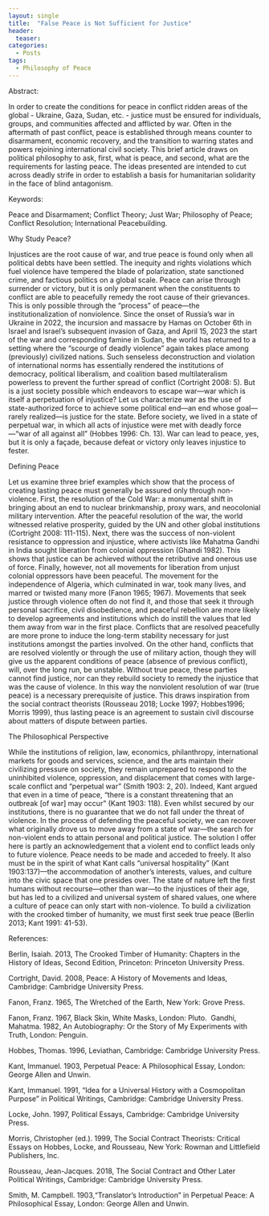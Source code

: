 ```yaml
---
layout: single
title:  "False Peace is Not Sufficient for Justice"
header:
  teaser: 
categories: 
  - Posts
tags:
  - Philosophy of Peace
---
```


Abstract:

In order to create the conditions for peace in conflict ridden areas of the global - Ukraine, Gaza, Sudan, etc. - justice must be ensured for individuals, groups, and communities affected and afflicted by war. Often in the aftermath of past conflict, peace is established through means counter to disarmament, economic recovery, and the transition to warring states and powers rejoining international civil society. This brief article draws on political philosophy to ask, first, what is peace, and second, what are the requirements for lasting peace. The ideas presented are intended to cut across deadly strife in order to establish a basis for humanitarian solidarity in the face of blind antagonism.

Keywords:

Peace and Disarmament; Conflict Theory; Just War; Philosophy of Peace; Conflict Resolution; International Peacebuilding.  

Why Study Peace?

Injustices are the root cause of war, and true peace is found only when all political debts have been settled. The inequity and rights violations which fuel violence have tempered the blade of polarization, state sanctioned crime, and factious politics on a global scale. Peace can arise through surrender or victory, but it is only permanent when the constituents to conflict are able to peacefully remedy the root cause of their grievances. This is only possible through the “process” of peace—the institutionalization of nonviolence.
	Since the onset of Russia’s war in Ukraine in 2022, the incursion and massacre by Hamas on October 6th in Israel and Israel’s subsequent invasion of Gaza, and April 15, 2023 the start of the war and corresponding famine in Sudan, the world has returned to a setting where the “scourge of deadly violence” again takes place among (previously) civilized nations. Such senseless deconstruction and violation of international norms has essentially rendered the institutions of democracy, political liberalism, and coalition based multilateralism powerless to prevent the further spread of conflict (Cortright 2008: 5). But is a just society possible which endeavors to escape war—war which is itself a perpetuation of injustice? Let us characterize war as the use of state-authorized force to achieve some political end—an end whose goal—rarely realized—is justice for the state. Before society, we lived in a state of perpetual war, in which all acts of injustice were met with deadly force—“war of all against all” (Hobbes 1996: Ch. 13). War can lead to peace, yes, but it is only a façade, because defeat or victory only leaves injustice to fester. 
	
Defining Peace

Let us examine three brief examples which show that the process of creating lasting peace must generally be assured only through non-violence. First, the resolution of the Cold War: a monumental shift in bringing about an end to nuclear brinkmanship, proxy wars, and neocolonial military intervention. After the peaceful resolution of the war, the world witnessed relative prosperity, guided by the UN and other global institutions (Cortright 2008: 111-115). Next, there was the success of non-violent resistance to oppression and injustice, where activists like Mahatma Gandhi in India sought liberation from colonial oppression (Ghandi 1982). This shows that justice can be achieved without the retributive and onerous use of force. Finally, however, not all movements for liberation from unjust colonial oppressors have been peaceful. The movement for the independence of Algeria, which culminated in war, took many lives, and marred or twisted many more (Fanon 1965; 1967). Movements that seek justice through violence often do not find it, and those that seek it through personal sacrifice, civil disobedience, and peaceful rebellion are more likely to develop agreements and institutions which do instill the values that led them away from war in the first place. 
	Conflicts that are resolved peacefully are more prone to induce the long-term stability necessary for just institutions amongst the parties involved. On the other hand, conflicts that are resolved violently or through the use of military action, though they will give us the apparent conditions of peace (absence of previous conflict), will, over the long run, be unstable. Without true peace, these parties cannot find justice, nor can they rebuild society to remedy the injustice that was the cause of violence. In this way the nonviolent resolution of war (true peace) is a necessary prerequisite of justice. This draws inspiration from the social contract theorists (Rousseau 2018; Locke 1997; Hobbes1996; Morris 1999), thus lasting peace is an agreement to sustain civil discourse about matters of dispute between parties.

The Philosophical Perspective

While the institutions of religion, law, economics, philanthropy, international markets for goods and services, science, and the arts maintain their civilizing pressure on society, they remain unprepared to respond to the uninhibited violence, oppression, and displacement that comes with large-scale conflict and “perpetual war” (Smith 1903: 2, 20). Indeed, Kant argued that even in a time of peace, “there is a constant threatening that an outbreak [of war] may occur” (Kant 1903: 118). Even whilst secured by our institutions, there is no guarantee that we do not fall under the threat of violence.
	In the process of defending the peaceful society, we can recover what originally drove us to move away from a state of war—the search for non-violent ends to attain personal and political justice. The solution I offer here is partly an acknowledgement that a violent end to conflict leads only to future violence. Peace needs to be made and acceded to freely. It also must be in the spirit of what Kant calls “universal hospitality” (Kant 1903:137)—the accommodation of another’s interests, values, and culture into the civic space that one presides over. The state of nature left the first humans without recourse—other than war—to the injustices of their age, but has led to a civilized and universal system of shared values, one where a culture of peace can only start with non-violence. To build a civilization with the crooked timber of humanity, we must first seek true peace (Berlin 2013; Kant 1991: 41-53).

References:

Berlin, Isaiah. 2013, The Crooked Timber of Humanity: Chapters in the History of Ideas, Second Edition, Princeton: Princeton University Press.

Cortright, David. 2008, Peace: A History of Movements and Ideas, Cambridge: Cambridge University Press. 

Fanon, Franz. 1965, The Wretched of the Earth, New York: Grove Press.

Fanon, Franz. 1967, Black Skin, White Masks, London: Pluto. 
Gandhi, Mahatma. 1982, An Autobiography: Or the Story of My Experiments with Truth, London: Penguin.

Hobbes, Thomas. 1996, Leviathan, Cambridge: Cambridge University Press.

Kant, Immanuel. 1903, Perpetual Peace: A Philosophical Essay, London: George Allen and Unwin.

Kant, Immanuel. 1991, “Idea for a Universal History with a Cosmopolitan Purpose” in Political Writings, Cambridge: Cambridge University Press.

Locke, John. 1997, Political Essays, Cambridge: Cambridge University Press.

Morris, Christopher (ed.). 1999, The Social Contract Theorists: Critical Essays on Hobbes, Locke, and Rousseau, New York: Rowman and Littlefield Publishers, Inc.

Rousseau, Jean-Jacques. 2018, The Social Contract and Other Later Political Writings, Cambridge: Cambridge University Press.

Smith, M. Campbell. 1903,“Translator’s Introduction” in Perpetual Peace: A Philosophical Essay, London: George Allen and Unwin.


